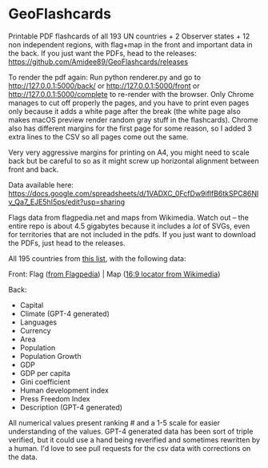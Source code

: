 # GeoFlashcards
 
 Printable PDF flashcards of all 193 UN countries + 2 Observer states + 12 non independent regions, with flag+map in the front and important data in the back.
 If you just want the PDFs, head to the releases: https://github.com/Amidee89/GeoFlashcards/releases
 
 To render the pdf again:
 Run python renderer.py and go to http://127.0.0.1:5000/back/ or http://127.0.0.1:5000/front or http://127.0.0.1:5000/complete to re-render with the browser. 
 Only Chrome manages to cut off properly the pages, and you have to print even pages only because it adds a white page after the break (the white page also makes macOS preview render random gray stuff in the flashcards).
 Chrome also has different margins for the first page for some reason, so I added 3 extra lines to the CSV so all pages come out the same.
 
 Very very aggressive margins for printing on A4, you might need to scale back but be careful to so as it might screw up horizontal alignment between front and back. 
 
 Data available here:
 https://docs.google.com/spreadsheets/d/1VADXC_0FcfDw9iflfB6tkSPC86Nlv_Qa7_EJE5hI5ps/edit?usp=sharing
 
 Flags data from flagpedia.net and maps from Wikimedia. Watch out – the entire repo is about 4.5 gigabytes because it includes a *lot* of SVGs, even for territories that are not included in the pdfs.
 If you just want to download the PDFs, just head to the releases.

All 195 countries from [this list](https://en.wikipedia.org/wiki/List_of_countries_and_dependencies_by_population), with the following data:

Front:
Flag ([from Flagpedia](https://flagpedia.net/download/vector)) | Map ([16:9 locator from Wikimedia](https://commons.wikimedia.org/wiki/Category:SVG_locator_maps_of_countries_(16:9_regional_location_map_scheme))) 

Back:
- Capital
- Climate (GPT-4 generated)
- Languages
- Currency
- Area 
- Population 
- Population Growth
- GDP
- GDP per capita
- Gini coefficient
- Human development index
- Press Freedom Index
- Description (GPT-4 generated)

All numerical values present ranking # and a 1-5 scale for easier understanding of the values. 
GPT-4 generated data has been sort of triple verified, but it could use a hand being reverified and sometimes rewritten by a human. I'd love to see pull requests for the csv data with corrections on the data.
